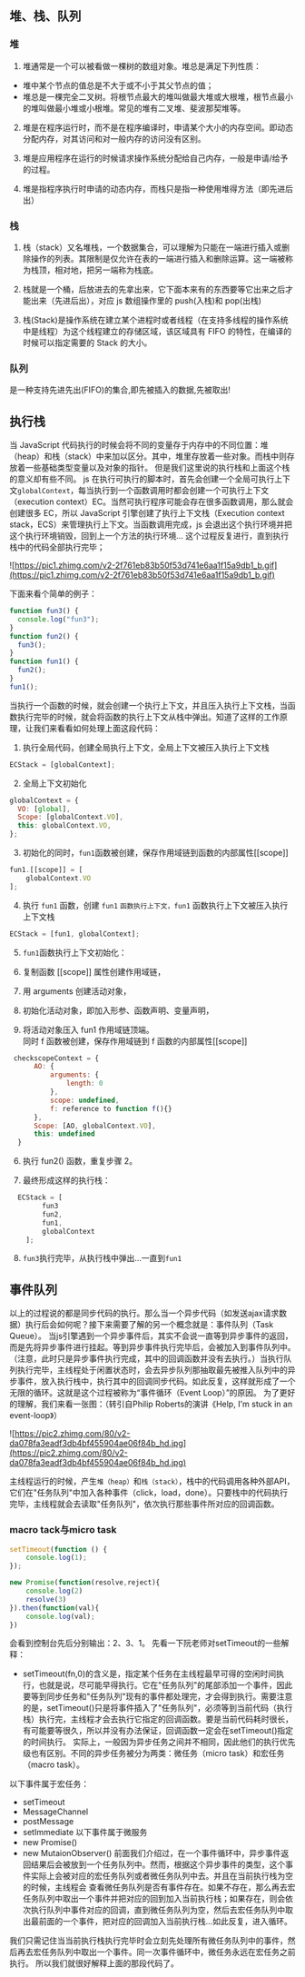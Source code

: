## 堆、栈、队列

### 堆

1. 堆通常是一个可以被看做一棵树的数组对象。堆总是满足下列性质：

- 堆中某个节点的值总是不大于或不小于其父节点的值；
- 堆总是一棵完全二叉树。将根节点最大的堆叫做最大堆或大根堆，根节点最小的堆叫做最小堆或小根堆。常见的堆有二叉堆、斐波那契堆等。

2. 堆是在程序运行时，而不是在程序编译时，申请某个大小的内存空间。即动态分配内存，对其访问和对一般内存的访问没有区别。

3. 堆是应用程序在运行的时候请求操作系统分配给自己内存，一般是申请/给予的过程。

4. 堆是指程序执行时申请的动态内存，而栈只是指一种使用堆得方法（即先进后出）

### 栈

1. 栈（stack）又名堆栈，一个数据集合，可以理解为只能在一端进行插入或删除操作的列表。其限制是仅允许在表的一端进行插入和删除运算。这一端被称为栈顶，相对地，把另一端称为栈底。

2. 栈就是一个桶，后放进去的先拿出来，它下面本来有的东西要等它出来之后才能出来（先进后出），对应 js 数组操作里的 push(入栈)和 pop(出栈)

3. 栈(Stack)是操作系统在建立某个进程时或者线程（在支持多线程的操作系统中是线程）为这个线程建立的存储区域，该区域具有 FIFO 的特性，在编译的时候可以指定需要的 Stack 的大小。

### 队列

是一种支持先进先出(FIFO)的集合,即先被插入的数据,先被取出!

## 执行栈

当 JavaScript 代码执行的时候会将不同的变量存于内存中的不同位置：堆（heap）和栈（stack）中来加以区分。其中，堆里存放着一些对象。而栈中则存放着一些基础类型变量以及对象的指针。 但是我们这里说的执行栈和上面这个栈的意义却有些不同。
js 在执行可执行的脚本时，首先会创建一个全局可执行上下文`globalContext`，每当执行到一个函数调用时都会创建一个可执行上下文（execution context）EC。当然可执行程序可能会存在很多函数调用，那么就会创建很多 EC，所以 JavaScript 引擎创建了执行上下文栈（Execution context stack，ECS）来管理执行上下文。当函数调用完成，js 会退出这个执行环境并把这个执行环境销毁，回到上一个方法的执行环境... 这个过程反复进行，直到执行栈中的代码全部执行完毕；

![https://pic1.zhimg.com/v2-2f761eb83b50f53d741e6aa1f15a9db1_b.gif](https://pic1.zhimg.com/v2-2f761eb83b50f53d741e6aa1f15a9db1_b.gif)

下面来看个简单的例子：

```javascript
function fun3() {
  console.log("fun3");
}
function fun2() {
  fun3();
}
function fun1() {
  fun2();
}
fun1();
```

当执行一个函数的时候，就会创建一个执行上下文，并且压入执行上下文栈，当函数执行完毕的时候，就会将函数的执行上下文从栈中弹出。知道了这样的工作原理，让我们来看看如何处理上面这段代码：

1. 执行全局代码，创建全局执行上下文，全局上下文被压入执行上下文栈

```javascript
ECStack = [globalContext];
```

2. 全局上下文初始化

```javascript
globalContext = {
  VO: [global],
  Scope: [globalContext.VO],
  this: globalContext.VO,
};
```

3. 初始化的同时，`fun1`函数被创建，保存作用域链到函数的内部属性[[scope]]

```javascript
fun1.[[scope]] = [
    globalContext.VO
];
```

4. 执行 `fun1` 函数，创建 `fun1` `函数执行上下文，fun1` 函数执行上下文被压入执行上下文栈

```javascript
ECStack = [fun1, globalContext];
```

5. `fun1`函数执行上下文初始化：

1. 复制函数 [[scope]] 属性创建作用域链，
1. 用 arguments 创建活动对象，
1. 初始化活动对象，即加入形参、函数声明、变量声明，
1. 将活动对象压入 fun1 作用域链顶端。<br/>同时 f 函数被创建，保存作用域链到 f 函数的内部属性[[scope]]

```javascript
 checkscopeContext = {
      AO: {
          arguments: {
              length: 0
          },
          scope: undefined,
          f: reference to function f(){}
      },
      Scope: [AO, globalContext.VO],
      this: undefined
  }
```

6. 执行 fun2() 函数，重复步骤 2。

7. 最终形成这样的执行栈：

```javascript
  ECStack = [
        fun3
        fun2,
        fun1,
        globalContext
    ];
```

8. `fun3`执行完毕，从执行栈中弹出...一直到`fun1`

## 事件队列

以上的过程说的都是同步代码的执行。那么当一个异步代码（如发送ajax请求数据）执行后会如何呢？接下来需要了解的另一个概念就是：事件队列（Task Queue）。
当js引擎遇到一个异步事件后，其实不会说一直等到异步事件的返回，而是先将异步事件进行挂起。等到异步事件执行完毕后，会被加入到事件队列中。（注意，此时只是异步事件执行完成，其中的回调函数并没有去执行。）当执行队列执行完毕，主线程处于闲置状态时，会去异步队列那抽取最先被推入队列中的异步事件，放入执行栈中，执行其中的回调同步代码。如此反复，这样就形成了一个无限的循环。这就是这个过程被称为“事件循环（Event Loop）”的原因。
为了更好的理解，我们来看一张图：（转引自Philip Roberts的演讲《Help, I'm stuck in an event-loop》）

![https://pic2.zhimg.com/80/v2-da078fa3eadf3db4bf455904ae06f84b_hd.jpg](https://pic2.zhimg.com/80/v2-da078fa3eadf3db4bf455904ae06f84b_hd.jpg)

主线程运行的时候，产生`堆（heap）`和`栈（stack）`，栈中的代码调用各种外部API，它们在"任务队列"中加入各种事件（click，load，done）。只要栈中的代码执行完毕，主线程就会去读取"任务队列"，依次执行那些事件所对应的回调函数。

### macro tack与micro task

```javascript
setTimeout(function () {
    console.log(1);
});

new Promise(function(resolve,reject){
    console.log(2)
    resolve(3)
}).then(function(val){
    console.log(val);
})
```

会看到控制台先后分别输出：2、3、1。
先看一下阮老师对setTimeout的一些解释：

- setTimeout(fn,0)的含义是，指定某个任务在主线程最早可得的空闲时间执行，也就是说，尽可能早得执行。它在"任务队列"的尾部添加一个事件，因此要等到同步任务和"任务队列"现有的事件都处理完，才会得到执行。需要注意的是，setTimeout()只是将事件插入了"任务队列"，必须等到当前代码（执行栈）执行完，主线程才会去执行它指定的回调函数。要是当前代码耗时很长，有可能要等很久，所以并没有办法保证，回调函数一定会在setTimeout()指定的时间执行。
实际上，一般因为异步任务之间并不相同，因此他们的执行优先级也有区别。不同的异步任务被分为两类：微任务（micro task）和宏任务（macro task）。

以下事件属于宏任务：
- setTimeout
- MessageChannel
- postMessage
- setImmediate
以下事件属于微服务
- new Promise()
- new MutaionObserver()
前面我们介绍过，在一个事件循环中，异步事件返回结果后会被放到一个任务队列中。然而，根据这个异步事件的类型，这个事件实际上会被对应的宏任务队列或者微任务队列中去。并且在当前执行栈为空的时候，主线程会 查看微任务队列是否有事件存在。如果不存在，那么再去宏任务队列中取出一个事件并把对应的回到加入当前执行栈；如果存在，则会依次执行队列中事件对应的回调，直到微任务队列为空，然后去宏任务队列中取出最前面的一个事件，把对应的回调加入当前执行栈...如此反复，进入循环。

我们只需记住当当前执行栈执行完毕时会立刻先处理所有微任务队列中的事件，然后再去宏任务队列中取出一个事件。同一次事件循环中，微任务永远在宏任务之前执行。
所以我们就很好解释上面的那段代码了。
